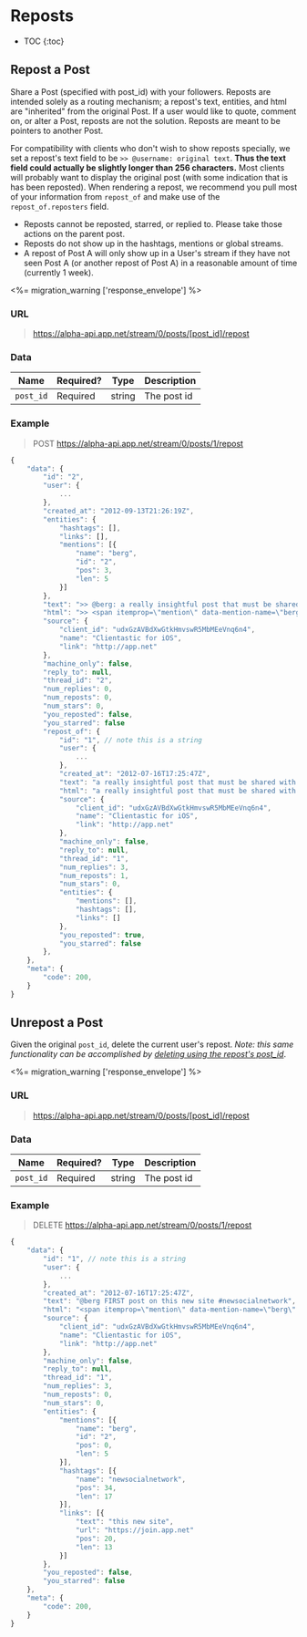 # Reposts

* TOC
{:toc}

## Repost a Post

Share a Post (specified with post_id) with your followers. Reposts are intended solely as a routing mechanism; a repost's text, entities, and html are "inherited" from the original Post. If a user would like to quote, comment on, or alter a Post, reposts are not the solution. Reposts are meant to be pointers to another Post.

For compatibility with clients who don't wish to show reposts specially, we set a repost's text field to be ```>> @username: original text```. **Thus the text field could actually be slightly longer than 256 characters.** Most clients will probably want to display the original post (with some indication that is has been reposted). When rendering a repost, we recommend you pull most of your information from ```repost_of``` and make use of the ```repost_of.reposters``` field.

- Reposts cannot be reposted, starred, or replied to. Please take those actions on the parent post.
- Reposts do not show up in the hashtags, mentions or global streams.
- A repost of Post A will only show up in a User's stream if they have not seen Post A (or another repost of Post A) in a reasonable amount of time (currently 1 week).

<%= migration_warning ['response_envelope'] %>

### URL
> https://alpha-api.app.net/stream/0/posts/[post_id]/repost

### Data

<table>
    <thead>
        <tr>
            <th>Name</th>
            <th>Required?</th>
            <th>Type</th>
            <th>Description</th>
        </tr>
    </thead>
    <tbody>
        <tr>
            <td><code>post_id</code></td>
            <td>Required</td>
            <td>string</td>
            <td>The post id</td>
        </tr>
    </tbody>
</table>

### Example

> POST https://alpha-api.app.net/stream/0/posts/1/repost

~~~ js
{
    "data": {
        "id": "2",
        "user": {
            ...
        },
        "created_at": "2012-09-13T21:26:19Z",
        "entities": {
            "hashtags": [],
            "links": [],
            "mentions": [{
                "name": "berg",
                "id": "2",
                "pos": 3,
                "len": 5
            }]
        },
        "text": ">> @berg: a really insightful post that must be shared with the world"
        "html": ">> <span itemprop=\"mention\" data-mention-name=\"berg\" data-mention-id=\"2\">@berg</span>: a really insightful post that must be shared with the world",
        "source": {
            "client_id": "udxGzAVBdXwGtkHmvswR5MbMEeVnq6n4",
            "name": "Clientastic for iOS",
            "link": "http://app.net"
        },
        "machine_only": false,
        "reply_to": null,
        "thread_id": "2",
        "num_replies": 0,
        "num_reposts": 0,
        "num_stars": 0,
        "you_reposted": false,
        "you_starred": false
        "repost_of": {
            "id": "1", // note this is a string
            "user": {
                ...
            },
            "created_at": "2012-07-16T17:25:47Z",
            "text": "a really insightful post that must be shared with the world",
            "html": "a really insightful post that must be shared with the world",
            "source": {
                "client_id": "udxGzAVBdXwGtkHmvswR5MbMEeVnq6n4",
                "name": "Clientastic for iOS",
                "link": "http://app.net"
            },
            "machine_only": false,
            "reply_to": null,
            "thread_id": "1",
            "num_replies": 3,
            "num_reposts": 1,
            "num_stars": 0,
            "entities": {
                "mentions": [],
                "hashtags": [],
                "links": []
            },
            "you_reposted": true,
            "you_starred": false
        },
    },
    "meta": {
        "code": 200,
    }
}
~~~

## Unrepost a Post

Given the original ```post_id```, delete the current user's repost. *Note: this same functionality can be accomplished by [deleting using the repost's post_id](#delete-a-post)*.

<%= migration_warning ['response_envelope'] %>

### URL
> https://alpha-api.app.net/stream/0/posts/[post_id]/repost

### Data

<table>
    <thead>
        <tr>
            <th>Name</th>
            <th>Required?</th>
            <th>Type</th>
            <th>Description</th>
        </tr>
    </thead>
    <tbody>
        <tr>
            <td><code>post_id</code></td>
            <td>Required</td>
            <td>string</td>
            <td>The post id</td>
        </tr>
    </tbody>
</table>

### Example

> DELETE https://alpha-api.app.net/stream/0/posts/1/repost

~~~ js
{
    "data": {
        "id": "1", // note this is a string
        "user": {
            ...
        },
        "created_at": "2012-07-16T17:25:47Z",
        "text": "@berg FIRST post on this new site #newsocialnetwork",
        "html": "<span itemprop=\"mention\" data-mention-name=\"berg\" data-mention-id=\"2\">@berg</span> FIRST post on <a href=\"https://join.app.net\" rel=\"nofollow\">this new site</a> <span itemprop=\"hashtag\" data-hashtag-name=\"newsocialnetwork\">#newsocialnetwork</span>.",
        "source": {
            "client_id": "udxGzAVBdXwGtkHmvswR5MbMEeVnq6n4",
            "name": "Clientastic for iOS",
            "link": "http://app.net"
        },
        "machine_only": false,
        "reply_to": null,
        "thread_id": "1",
        "num_replies": 3,
        "num_reposts": 0,
        "num_stars": 0,
        "entities": {
            "mentions": [{
                "name": "berg",
                "id": "2",
                "pos": 0,
                "len": 5
            }],
            "hashtags": [{
                "name": "newsocialnetwork",
                "pos": 34,
                "len": 17
            }],
            "links": [{
                "text": "this new site",
                "url": "https://join.app.net"
                "pos": 20,
                "len": 13
            }]
        },
        "you_reposted": false,
        "you_starred": false
    },
    "meta": {
        "code": 200,
    }
}
~~~